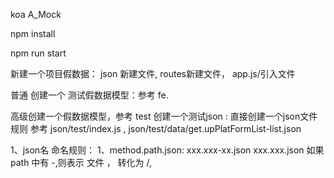 koa A_Mock

npm install

npm run start

新建一个项目假数据：
    json 新建文件,
    routes新建文件，
    app.js/引入文件
    
普通 创建一个 测试假数据模型：参考 fe.


高级创建一个假数据模型，参考 test
创建一个测试json : 直接创建一个json文件规则 参考 
    json/test/index.js ,
    json/test/data/get.upPlatFormList-list.json
    
1、json名 命名规则：
1、method.path.json:  xxx.xxx-xx.json  xxx.xxx.json
如果path 中有 -,则表示 文件 ， 转化为 /,

